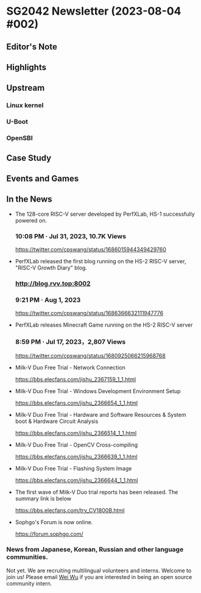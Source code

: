 # SG2042 Newsletter (2023-08-04 #002)

## Editor's Note

## Highlights

## Upstream

### Linux kernel

### U-Boot

### OpenSBI

## Case Study

## Events and Games

## In the News
+ The 128-core RISC-V server developed by PerfXLab, HS-1 successfully powered on.
  ### 10:08 PM · Jul 31, 2023, 10.7K Views
  
  https://twitter.com/cpswang/status/1686015944349429760
  
+ PerfXLab released the first blog running on the HS-2 RISC-V server, "RISC-V Growth Diary" blog.
  ### http://blog.rvv.top:8002
  ### 9:21 PM · Aug 1, 2023

  https://twitter.com/cpswang/status/1686366632111947776
 
+ PerfXLab releases Minecraft Game running on the HS-2 RISC-V server
  ### 8:59 PM · Jul 17, 2023，2,807 Views

  https://twitter.com/cpswang/status/1680925066215968768
  
+ Milk-V Duo Free Trial - Network Connection

  https://bbs.elecfans.com/jishu_2367159_1_1.html 

+ Milk-V Duo Free Trial - Windows Development Environment Setup

  https://bbs.elecfans.com/jishu_2366654_1_1.html 

+ Milk-V Duo Free Trial - Hardware and Software Resources & System boot & Hardware Circuit Analysis 

  https://bbs.elecfans.com/jishu_2366514_1_1.html 

+ Milk-V Duo Free Trial - OpenCV Cross-compiling

  https://bbs.elecfans.com/jishu_2366639_1_1.html 

+ Milk-V Duo Free Trial - Flashing System Image

  https://bbs.elecfans.com/jishu_2366644_1_1.html 

+ The first wave of Milk-V Duo trial reports has been released. The summary link is below

  https://bbs.elecfans.com/try_CV1800B.html

+ Sophgo's Forum is now online.

  https://forum.sophgo.com/
### News from Japanese, Korean, Russian and other language communities.

Not yet. We are recruiting multilingual volunteers and interns. Welcome to join us! Please email [Wei Wu](mailto:wuwei2016@iscas.ac.cn) if you are interested in being an open source community intern.

